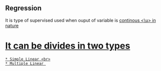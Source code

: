 ## Regression
  It is type of supervised used when ouput of variable is <u> continous <\u> in nature
  
# It can be divides in two types
    * Simple Linear <br>
    * Multiple Linear 
